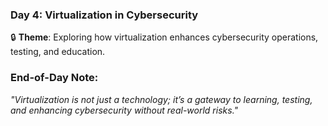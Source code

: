 ### **Day 4: Virtualization in Cybersecurity**  
🔒 **Theme**: Exploring how virtualization enhances cybersecurity operations, testing, and education.




### **End-of-Day Note**:  
_"Virtualization is not just a technology; it’s a gateway to learning, testing, and enhancing cybersecurity without real-world risks."_  
